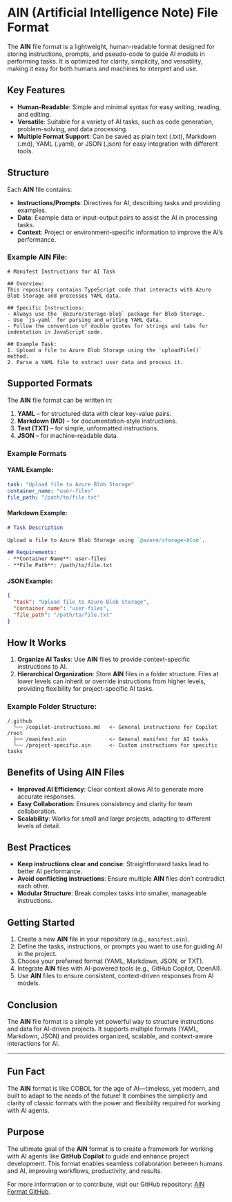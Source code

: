 # AIN (Artificial Intelligence Note) File Format

The **AIN** file format is a lightweight, human-readable format designed for storing instructions, prompts, and pseudo-code to guide AI models in performing tasks. It is optimized for clarity, simplicity, and versatility, making it easy for both humans and machines to interpret and use.

## Key Features

- **Human-Readable**: Simple and minimal syntax for easy writing, reading, and editing.
- **Versatile**: Suitable for a variety of AI tasks, such as code generation, problem-solving, and data processing.
- **Multiple Format Support**: Can be saved as plain text (.txt), Markdown (.md), YAML (.yaml), or JSON (.json) for easy integration with different tools.

## Structure

Each **AIN** file contains:

- **Instructions/Prompts**: Directives for AI, describing tasks and providing examples.
- **Data**: Example data or input-output pairs to assist the AI in processing tasks.
- **Context**: Project or environment-specific information to improve the AI’s performance.

### Example AIN File:

```ain
# Manifest Instructions for AI Task

## Overview:
This repository contains TypeScript code that interacts with Azure Blob Storage and processes YAML data.

## Specific Instructions:
- Always use the `@azure/storage-blob` package for Blob Storage.
- Use `js-yaml` for parsing and writing YAML data.
- Follow the convention of double quotes for strings and tabs for indentation in JavaScript code.

## Example Task:
1. Upload a file to Azure Blob Storage using the `uploadFile()` method.
2. Parse a YAML file to extract user data and process it.
```

## Supported Formats

The **AIN** file format can be written in:

1. **YAML** – for structured data with clear key-value pairs.
2. **Markdown (MD)** – for documentation-style instructions.
3. **Text (TXT)** – for simple, unformatted instructions.
4. **JSON** – for machine-readable data.

### Example Formats

#### YAML Example:

```yaml
task: "Upload file to Azure Blob Storage"
container_name: "user-files"
file_path: "/path/to/file.txt"
```

#### Markdown Example:

```markdown
# Task Description

Upload a file to Azure Blob Storage using `@azure/storage-blob`.

## Requirements:
- **Container Name**: user-files
- **File Path**: /path/to/file.txt
```

#### JSON Example:

```json
{
  "task": "Upload file to Azure Blob Storage",
  "container_name": "user-files",
  "file_path": "/path/to/file.txt"
}
```

## How It Works

1. **Organize AI Tasks**: Use **AIN** files to provide context-specific instructions to AI.
2. **Hierarchical Organization**: Store **AIN** files in a folder structure. Files at lower levels can inherit or override instructions from higher levels, providing flexibility for project-specific AI tasks.

### Example Folder Structure:

```
/.github
  └── /copilot-instructions.md   <- General instructions for Copilot
/root
  ├── /manifest.ain              <- General manifest for AI tasks
  └── /project-specific.ain      <- Custom instructions for specific tasks
```

## Benefits of Using AIN Files

- **Improved AI Efficiency**: Clear context allows AI to generate more accurate responses.
- **Easy Collaboration**: Ensures consistency and clarity for team collaboration.
- **Scalability**: Works for small and large projects, adapting to different levels of detail.

## Best Practices

- **Keep instructions clear and concise**: Straightforward tasks lead to better AI performance.
- **Avoid conflicting instructions**: Ensure multiple **AIN** files don’t contradict each other.
- **Modular Structure**: Break complex tasks into smaller, manageable instructions.

## Getting Started

1. Create a new **AIN** file in your repository (e.g., `manifest.ain`).
2. Define the tasks, instructions, or prompts you want to use for guiding AI in the project.
3. Choose your preferred format (YAML, Markdown, JSON, or TXT).
4. Integrate **AIN** files with AI-powered tools (e.g., GitHub Copilot, OpenAI).
5. Use **AIN** files to ensure consistent, context-driven responses from AI models.

## Conclusion

The **AIN** file format is a simple yet powerful way to structure instructions and data for AI-driven projects. It supports multiple formats (YAML, Markdown, JSON) and provides organized, scalable, and context-aware interactions for AI.

---
## Fun Fact

The **AIN** format is like COBOL for the age of AI—timeless, yet modern, and built to adapt to the needs of the future! It combines the simplicity and clarity of classic formats with the power and flexibility required for working with AI agents.

## Purpose

The ultimate goal of the **AIN** format is to create a framework for working with AI agents like **GitHub Copilot** to guide and enhance project development. This format enables seamless collaboration between humans and AI, improving workflows, productivity, and results.

For more information or to contribute, visit our GitHub repository: [AIN Format GitHub](https://github.com/your-repository-link).
